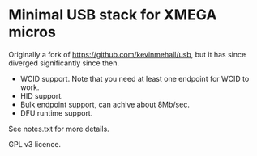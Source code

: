 # Minimal USB stack for XMEGA micros

Originally a fork of https://github.com/kevinmehall/usb, but it has since diverged significantly since then.

- WCID support. Note that you need at least one endpoint for WCID to work.
- HID support.
- Bulk endpoint support, can achive about 8Mb/sec.
- DFU runtime support.

See notes.txt for more details.

GPL v3 licence.
